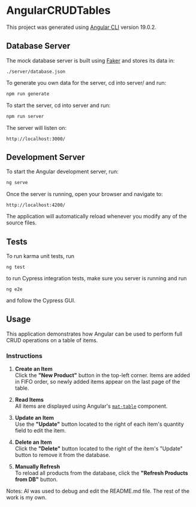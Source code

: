# AngularCRUDTables

This project was generated using [Angular CLI](https://github.com/angular/angular-cli) version 19.0.2.

## Database Server

The mock database server is built using [Faker](https://fakerjs.dev/) and stores its data in:

```
./server/database.json
```

To generate you own data for the server, cd into server/ and run:

```bash
npm run generate
```

To start the server, cd into server and run:

```bash
npm run server
```

The server will listen on:

```
http://localhost:3000/
```

## Development Server

To start the Angular development server, run:

```bash
ng serve
```

Once the server is running, open your browser and navigate to:

```
http://localhost:4200/
```

The application will automatically reload whenever you modify any of the source files.

## Tests

To run karma unit tests, run

```
ng test
```

to run Cypress integration tests, make sure you server is running and run

```
ng e2e
```

and follow the Cypress GUI.

## Usage

This application demonstrates how Angular can be used to perform full CRUD operations on a table of items.

### Instructions

1. **Create an Item**  
   Click the **"New Product"** button in the top-left corner. Items are added in FIFO order, so newly added items appear on the last page of the table.

2. **Read Items**  
   All items are displayed using Angular's [`mat-table`](https://v5.material.angular.dev/components/table/overview) component.

3. **Update an Item**  
   Use the **"Update"** button located to the right of each item's quantity field to edit the item.

4. **Delete an Item**  
   Click the **"Delete"** button located to the right of the item's "Update" button to remove it from the database.

5. **Manually Refresh**  
   To reload all products from the database, click the **"Refresh Products from DB"** button.

Notes:
AI was used to debug and edit the README.md file. The rest of the work is my own.
